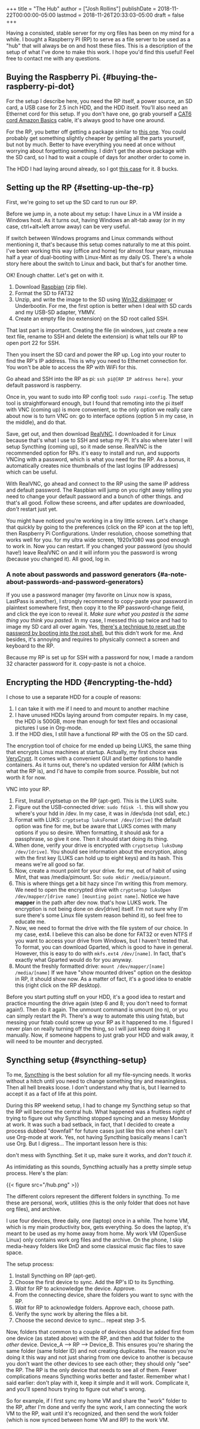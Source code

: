 +++
title = "The Hub"
author = ["Josh Rollins"]
publishDate = 2018-11-22T00:00:00-05:00
lastmod = 2018-11-26T20:33:03-05:00
draft = false
+++

Having a consisted, stable server for my org files has been on my mind for a while. I bought a Raspberry PI (RP) to serve as a file server to be used as a "hub" that will always be on and host these files. This is a description of the setup of what I've done to make this work. I hope you'd find this useful! Feel free to contact me with any questions.

<!--more-->


## Buying the Raspberry Pi. {#buying-the-raspberry-pi-dot}

For the setup I describe here, you need the RP itself, a power source, an SD card, a USB case for 2.5 inch HDD, and the HDD itself. You'll also need an Ethernet cord for this setup. If you don't have one, go grab yourself a [CAT6 cord Amazon Basics](https://www.amazon.com/AmazonBasics-RJ45-Cat-6-Ethernet-Patch-Cable-5-Feet-1-5-Meters/dp/B00N2VILDM/ref=lp%5F9938478011%5F1%5F1?s=pc&ie=UTF8&qid=1542991619&sr=1-1) cable, it's always good to have one around.

For the RP, you better off getting a package similar to [this one](https://www.amazon.com/CanaKit-Raspberry-Complete-Starter-Kit/dp/B01C6Q2GSY/ref=sr%5F1%5Ffkmr0%5F2?s=electronics&ie=UTF8&qid=1541986065&sr=1-2-fkmr0&keywords=canakit+raspberry+pi+3+b%252B+sd+card). You could probably get something slightly cheaper by getting all the parts yourself, but not by much. Better to have everything you need at once without worrying about forgetting something. I didn't get the above package with the SD card, so I had to wait a couple of days for another order to come in.

The HDD I had laying around already, so I got [this case](https://www.amazon.com/gp/product/B01M08LCXW/ref=oh%5Faui%5Fdetailpage%5Fo00%5Fs00?ie=UTF8&psc=1) for it. 8 bucks.


## Setting up the RP {#setting-up-the-rp}

First, we're going to set up the SD card to run our RP.

Before we jump in, a note about my setup: I have Linux in a VM inside a Windows host. As it turns out, having Windows an alt-tab away (or in my case, ctrl+alt+left arrow away) can be very useful.

If switch between Windows programs and Linux commands without mentioning it, that's because this setup comes naturally to me at this point. I've been working this way (office and home) for almost four years, minusaa half a year of dual-booting with Linux-Mint as my daily OS. There's a whole story here about the switch to Linux and back, but that's for another time.

OK! Enough chatter. Let's get on with it.

1.  Download [Raspbian](https://www.raspberrypi.org/downloads/raspbian/) (zip file).
2.  Format the SD to FAT32
3.  Unzip, and write the image to the SD using [Win32 diskimager](https://sourceforge.net/projects/win32diskimager/) or Underbootin. For me, the first option is better when I deal with SD cards and my USB-SD adapter, YMMV.
4.  Create an empty file (no extension) on the SD root called SSH.

That last part is important. Creating the file (in windows, just create a new text file, rename to SSH and delete the extension) is what tells our RP to open port 22 for SSH.

Then you insert the SD card and power the RP up. Log into your router to find the RP's IP address.  This is why you need to Ethernet connection for. You won't be able to access the RP with WiFi for this.

Go ahead and SSH into the RP as pi: `ssh pi@[RP IP address here]`. your default password is raspberry.

Once in, you want to sudo into  RP config tool: `sudo raspi-config`. The setup tool is straightforward enough, but I found that remoting into the pi itself with VNC (coming up) is more convenient, so the only option we really care about now is to turn VNC on:
go to interface options (option 5 in my case, in the middle), and do that.

Save, get out, and then download [RealVNC](https://www.realvnc.com/en/connect/download/vnc/linux/). I downloaded it for Linux because that's what I use to SSH and setup my Pi. It's also where later I will setup Syncthing (coming up), so it made sense. RealVNC is the recommended option for RPs. it's easy to install and run, and supports VNCing with a password, which is what you need for the RP. As a bonus, it automatically creates nice thumbnails of the last logins (IP addresses) which can be useful.

With RealVNC, go ahead and connect to the RP using the same IP address and default password. The Raspbian will jump on you right away telling you need to change your default password and a bunch of other things. and that's all good. Follow these screens, and after updates are downloaded, _don't_ restart just yet.

You might have noticed you're working in a tiny little screen. Let's change that quickly by going to the preferences (click on the RP icon at the top left), then Raspberry Pi Configurations. Under resolution, choose something that works well for you. for my ultra wide screen, 1920x1080 was good enough to work in. Now you can restart. If you changed your password (you should have!) leave RealVNC on and it will inform you the password is wrong (because you changed it). All good, log in.


### A note about passwords and password generators {#a-note-about-passwords-and-password-generators}

If you use a password manager (my favorite on Linux now is xpass, LastPass is another), I strongly recommend to copy-paste your password in plaintext somewhere first, then copy it to the RP password-change field, and click the eye icon to reveal it. _Make sure what you pasted is the same thing you think you pasted_. In my case, I messed this up twice and had to image my SD card all over again. Yes, [there's a technique to reset up the password by booting into the root shell](https://howtoraspberrypi.com/recover-password-raspberry-pi/), but this didn't work for me. And besides, it's annoying and requires to physically connect a screen and keyboard to the RP.

Because my RP is set up for SSH with a password for now, I made a random 32 character password for it. copy-paste is not a choice.


## Encrypting the HDD {#encrypting-the-hdd}

I chose to use a separate HDD for a couple of reasons:

1.  I can take it with me if I need to and mount to another machine
2.  I have unused HDDs laying around from computer repairs. In my case, the HDD is 500GB, more than enough for text files and occasional pictures I use in Org-mode.
3.  If the HDD dies, I still have a functional RP with the OS on the SD card.

The encryption tool of choice for me ended up being LUKS, the same thing that encrypts Linux machines at startup. Actually, my first choice was [VeryCrypt](https://www.veracrypt.fr/en/Downloads.html). It comes with a convenient GUI and better options to handle containers. As it turns out, there's no updated version for ARM (which is what the RP is), and I'd have to compile from source. Possible, but not worth it for now.

VNC into your RP.

1.  First, Install cryptsetup on the RP (apt-get). This is the LUKS suite.
2.  Figure out the USB-connected drive: `sudo fdisk -l`. this will show you where's your hdd in /dev. In my case, it was in /dev/sda (not sda1, etc.)
3.  Format with LUKS:  `cryptsetup luksFormat /dev/[drive]` the default option was fine for me, but be aware that LUKS comes with many options if you so desire. When formatting, it should ask for a passphrase, so give it one. Then it should start doing its thing.
4.  When done, verify your drive is encrypted with  `cryptsetup luksDump /dev/[drive]`. You should see information about the encryption, along with the first key (LUKS can hold up to eight keys) and its hash. This means we're all good so far.
5.  Now, create a mount point for your drive. for me, out of habit of using Mint, that was /media/pimount. So: `sudo mkdir /media/pimount`.
6.  This is where things get a bit hazy since I'm writing this from memory. We need to open the encrypted drive with `cryptsetup luksOpen /dev/mapper/[drive name] [mounting point name]`. Notice we have **mapper** in the path after dev now. that's how LUKS work. The encryption is not being done on _dev_[drive] itself. I'm not sure why (I'm sure there's some Linux file system reason behind it), so feel free to educate me.
7.  Now, we need to format the drive with the file system of our choice. In my case, ext4. I believe this can also be done for FAT32 or even NTFS if you want to access your drive from Windows, but I haven't tested that. To format, you can download Gparted, which is good to have in general. However, this is easy to do with `mkfs.ext4 /dev/[name]`. In fact, that's exactly what Gparted would do for you anyway.
8.  Mount the freshly formatted drive: `mount /dev/mapper/[name] /media/[name]`  If we have "show mounted drives" option on the desktop in RP, it should show now. As a matter of fact, it's a good idea to enable this (right click on the RP desktop).

Before you start putting stuff on your HDD, it's a good idea to restart and practice mounting the drive again (step 6 and 8; you don't need to format again!). Then do it again. The unmount command is umount (no n), or you can simply restart the Pi.  There's a way to automate this using fstab, but messing your fstab could screw up your RP as it happened to me. I figured I never plan on really turning off the thing, so I will just keep doing it manually. Now, if someone happens to just grab your HDD and walk away, it will need to be mounter and decrypted.


## Syncthing setup {#syncthing-setup}

To me, [Syncthing](https://en.wikipedia.org/wiki/Syncthing) is the best solution for all my file-syncing needs. It works without a hitch until you need to change something tiny and meaningless. Then all hell breaks loose. I don't understand why that is, but I learned to accept it as a fact of life at this point.

During this RP weekend setup, I had to change my Syncthing setup so that the RP will become the central hub. What happened was a fruitless night of trying to figure out why Syncthing stopped syncing and  an messy Monday at work. It was such a bad setback, in fact, that I decided to create a process dubbed "downfall" for future cases just like this one when I can't use Org-mode at work. Yes, not having Syncthing basically means I can't use Org. But I digress... The important lesson here is this:

don't mess with Syncthing. Set it up, make sure it works, and _don't touch it_.

As intimidating as this sounds, Syncthing actually has a pretty simple setup process. Here's the plan:

{{< figure src="/hub.png" >}}

The different colors represent the different folders in syncthing. To me these are personal, work, utilities (this is the only folder that does not have org files), and archive.

I use four devices, three daily, one (laptop) once in a while. The home VM, which is my main productivity box, gets everything. So does the laptop, it's meant to be used as my home away from home. My work VM (OpenSuse Linux) only contains work org files and the archive. On the phone, I skip media-heavy folders like DnD and some classical music flac files to save space.

The setup process:

1.  Install Syncthing on RP (apt-get).
2.  Choose the first device to sync. Add the RP's ID to its Syncthing.
3.  _Wait_ for RP to acknowledge the device. Approve.
4.  From the connecting device, share the folders you want to sync with the RP.
5.  _Wait_ for RP to acknowledge folders. Approve each, choose path.
6.  Verify the sync work by altering the files a bit.
7.  Choose the second device to sync... repeat step 3-5.

Now, folders that common to a couple of devices should be added first from one device (as stated above) with the RP, and then add that folder to the _other_ device. Device\_A --> RP --> Device\_B. This ensures you're sharing the same folder (same folder ID) and not creating duplicates. The reason you're doing it this way and not just sharing from one device to another is because you don't want the other devices to see each other; they should only "see" the RP. The RP is the only device that needs to see all of them. Fewer complications means Syncthing works better and faster. Remember what I said earlier: don't play with it, keep it simple and it will work. Complicate it, and you'll spend hours trying to figure out what's wrong.

So for example, if I first sync my home VM and share the "work" folder to the RP, after I'm done and verify the sync work, I am connecting the work VM to the RP, wait until it's recognized, and then send the work folder (which is now synced between home VM and RP) _to_ the work VM.
